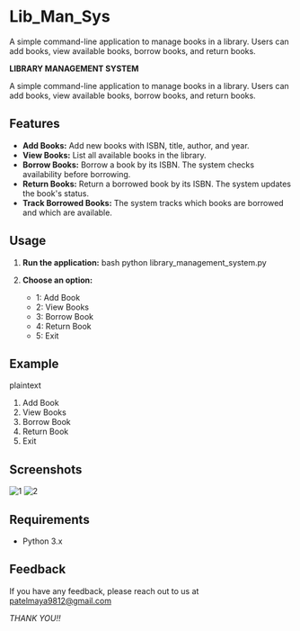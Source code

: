 # Lib_Man_Sys
A simple command-line application to manage books in a library. Users can add books, view available books, borrow books, and return books.

**LIBRARY MANAGEMENT SYSTEM**

A simple command-line application to manage books in a library. Users can add books, view available books, borrow books, and return books.


## Features

- **Add Books:** Add new books with ISBN, title, author, and year.
- **View Books:** List all available books in the library.
- **Borrow Books:** Borrow a book by its ISBN. The system checks availability before borrowing.
- **Return Books:** Return a borrowed book by its ISBN. The system updates the book's status.
- **Track Borrowed Books:** The system tracks which books are borrowed and which are available.

## Usage
1. **Run the application:**
   bash
   python library_management_system.py
   
2. **Choose an option:**
   - 1: Add Book
   - 2: View Books
   - 3: Borrow Book
   - 4: Return Book
   - 5: Exit

## Example
plaintext
1. Add Book
2. View Books
3. Borrow Book
4. Return Book
5. Exit


## Screenshots

![1](https://github.com/user-attachments/assets/3ae3846d-819c-4fc5-ab0d-34de72bffabe)
![2](https://github.com/user-attachments/assets/2c0bda87-bde4-4a5f-a0d7-b8d3668b47f0)
 
## Requirements
- Python 3.x
## Feedback

If you have any feedback, please reach out to us at patelmaya9812@gmail.com

*THANK YOU!!*

